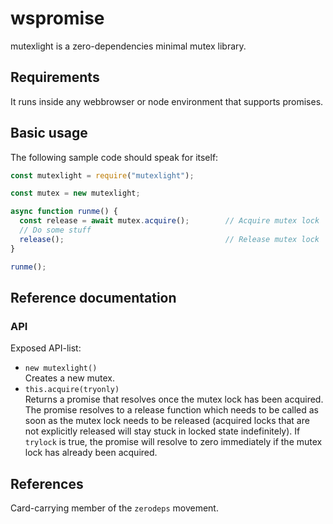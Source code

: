 <h1>wspromise</h1>

mutexlight is a zero-dependencies minimal mutex library.

## Requirements

It runs inside any webbrowser or node environment that supports promises.

## Basic usage

The following sample code should speak for itself:

```js
const mutexlight = require("mutexlight");

const mutex = new mutexlight;

async function runme() {
  const release = await mutex.acquire();        // Acquire mutex lock
  // Do some stuff
  release();                                    // Release mutex lock
}

runme();
```

## Reference documentation


### API

Exposed API-list:
- `new mutexlight()`<br />
  Creates a new mutex.
- `this.acquire(tryonly)`<br />
  Returns a promise that resolves once the mutex lock has been acquired.
  The promise resolves to a release function which needs to be called as
  soon as the mutex lock needs to be released (acquired locks that are not
  explicitly released will stay stuck in locked state indefinitely).
  If `trylock` is true, the promise will resolve to zero immediately if the
  mutex lock has already been acquired.

## References

Card-carrying member of the `zerodeps` movement.
